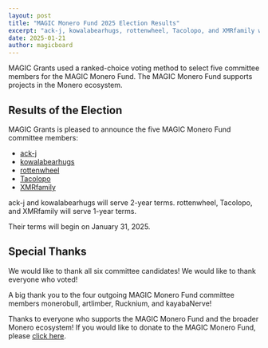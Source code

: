 ```yaml
---
layout: post
title: "MAGIC Monero Fund 2025 Election Results"
excerpt: "ack-j, kowalabearhugs, rottenwheel, Tacolopo, and XMRfamily were elected to the MAGIC Monero Fund committee"
date: 2025-01-21
author: magicboard
---
```


MAGIC Grants used a ranked-choice voting method to select five committee members for the MAGIC Monero Fund. The MAGIC Monero Fund supports projects in the Monero ecosystem.

## Results of the Election

MAGIC Grants is pleased to announce the five MAGIC Monero Fund committee members:

* [ack-j](https://github.com/MAGICGrants/Monero-Fund-Elections/issues/9)
* [kowalabearhugs](https://github.com/MAGICGrants/Monero-Fund-Elections/issues/14)
* [rottenwheel](https://github.com/MAGICGrants/Monero-Fund-Elections/issues/11)
* [Tacolopo](https://github.com/MAGICGrants/Monero-Fund-Elections/issues/15)
* [XMRfamily](https://github.com/MAGICGrants/Monero-Fund-Elections/issues/12)

ack-j and kowalabearhugs will serve 2-year terms. rottenwheel, Tacolopo, and XMRfamily will serve 1-year terms.

Their terms will begin on January 31, 2025.

## Special Thanks

We would like to thank all six committee candidates! We would like to thank everyone who voted!

A big thank you to the four outgoing MAGIC Monero Fund committee members monerobull, artlimber, Rucknium, and kayabaNerve!

Thanks to everyone who supports the MAGIC Monero Fund and the broader Monero ecosystem! If you would like to donate to the MAGIC Monero Fund, please [click here](https://donate.magicgrants.org/monero).
